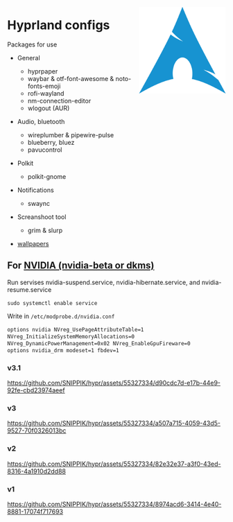 [<img align="right" alt="Avatar" width="200px" src="https://raw.githubusercontent.com/SNIPPIK/hypr/main/logo.png" />]()

# Hyprland configs
Packages for use
- General
    - hyprpaper
    - waybar & otf-font-awesome & noto-fonts-emoji
    - rofi-wayland
    - nm-connection-editor
    - wlogout (AUR)
- Audio, bluetooth
    - wireplumber & pipewire-pulse
    - blueberry, bluez
    - pavucontrol
- Polkit
    - polkit-gnome
- Notifications
    - swaync
- Screanshoot tool
    - grim & slurp
 
- [wallpapers](https://drive.google.com/file/d/12c7wgWHIAVtFP9TloSiHun5OWWA5OVtm/view?usp=sharing)


## For [NVIDIA (nvidia-beta or dkms)](https://wiki.hyprland.org/Nvidia/)
Run servises nvidia-suspend.service, nvidia-hibernate.service, and nvidia-resume.service
```
sudo systemctl enable service
```

Write in `/etc/modprobe.d/nvidia.conf`
```
options nvidia NVreg_UsePageAttributeTable=1 NVreg_InitializeSystemMemoryAllocations=0 NVreg_DynamicPowerManagement=0x02 NVreg_EnableGpuFireware=0
options nvidia_drm modeset=1 fbdev=1
```

### v3.1
https://github.com/SNIPPIK/hypr/assets/55327334/d90cdc7d-e17b-44e9-92fe-cbd23974aeef

### v3
https://github.com/SNIPPIK/hypr/assets/55327334/a507a715-4059-43d5-9527-70f0326013bc

### v2
https://github.com/SNIPPIK/hypr/assets/55327334/82e32e37-a3f0-43ed-8316-4a1910d2dd88

### v1
https://github.com/SNIPPIK/hypr/assets/55327334/8974acd6-3414-4e40-8881-17074f717693

